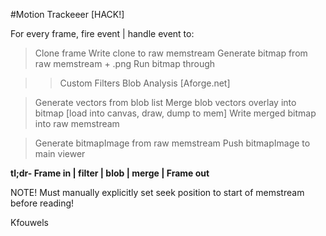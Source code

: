 #Motion Trackeeer [HACK!]

For every frame, fire event | handle event to:

> Clone frame
> Write clone to raw memstream
> Generate bitmap from raw memstream + .png
> Run bitmap through 

>> Custom Filters
>> Blob Analysis [Aforge.net]

> Generate vectors from blob list
> Merge blob vectors overlay into bitmap [load into canvas, draw, dump to mem]
> Write merged bitmap into raw memstream

> Generate bitmapImage from raw memstream
> Push bitmapImage to main viewer

__tl;dr- Frame in | filter | blob | merge | Frame out__

NOTE!
Must manually explicitly set seek position to start of memstream before reading!


Kfouwels
